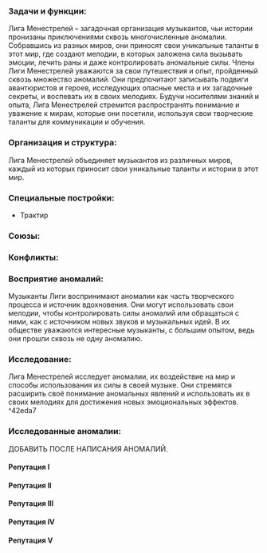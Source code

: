 ### **Задачи и функции:**
Лига Менестрелей – загадочная организация музыкантов, чьи истории пронизаны приключениями сквозь многочисленные аномалии. Собравшись из разных миров, они приносят свои уникальные таланты в этот мир, где создают мелодии, в которых заложена сила вызывать эмоции, лечить раны и даже контролировать аномальные силы. Члены Лиги Менестрелей уважаются за свои путешествия и опыт, пройденный сквозь множество аномалий. Они предпочитают записывать подвиги авантюристов и героев, исследующих опасные места и их загадочные секреты, и воспевать их в своих мелодиях. Будучи носителями знаний и опыта, Лига Менестрелей стремится распространять понимание и уважение к мирам, которые они посетили, используя свои творческие таланты для коммуникации и обучения.
### **Организация и структура:**
Лига Менестрелей объединяет музыкантов из различных миров, каждый из которых приносит свои уникальные таланты и истории в этот мир.
### **Специальные постройки:**
- Трактир
### **Союзы:**
### **Конфликты:**
### **Восприятие аномалий:**
Музыканты Лиги воспринимают аномалии как часть творческого процесса и источник вдохновения. Они могут использовать свои мелодии, чтобы контролировать силы аномалий или обращаться с ними, как с источником новых звуков и музыкальных идей. В их обществе уважаются интересные музыканты, с большим опытом, ведь они прошли сквозь не одну аномалию.
### **Исследование:**
Лига Менестрелей исследует аномалии, их воздействие на мир и способы использования их силы в своей музыке. Они стремятся расширить своё понимание аномальных явлений и использовать их в своих мелодиях для достижения новых эмоциональных эффектов.
^42eda7
### **Исследованные аномалии:**
ДОБАВИТЬ ПОСЛЕ НАПИСАНИЯ АНОМАЛИЙ.
#### **Репутация I**
#### **Репутация II**
#### **Репутация III**
#### **Репутация IV**
#### **Репутация V**